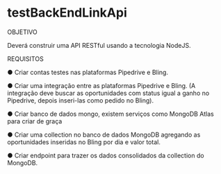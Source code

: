 # testBackEndLinkApi

OBJETIVO

Deverá construir uma API RESTful usando a tecnologia NodeJS.





REQUISITOS

● Criar contas testes nas plataformas Pipedrive e Bling.

● Criar uma integração entre as plataformas Pipedrive e Bling. (A integração deve buscar as oportunidades com status igual a ganho no Pipedrive, depois inseri-las como pedido no Bling).

● Criar banco de dados mongo, existem serviços como MongoDB Atlas para criar de graça

● Criar uma collection no banco de dados MongoDB agregando as oportunidades inseridas no Bling por dia e valor total.

● Criar endpoint para trazer os dados consolidados da collection do MongoDB.
